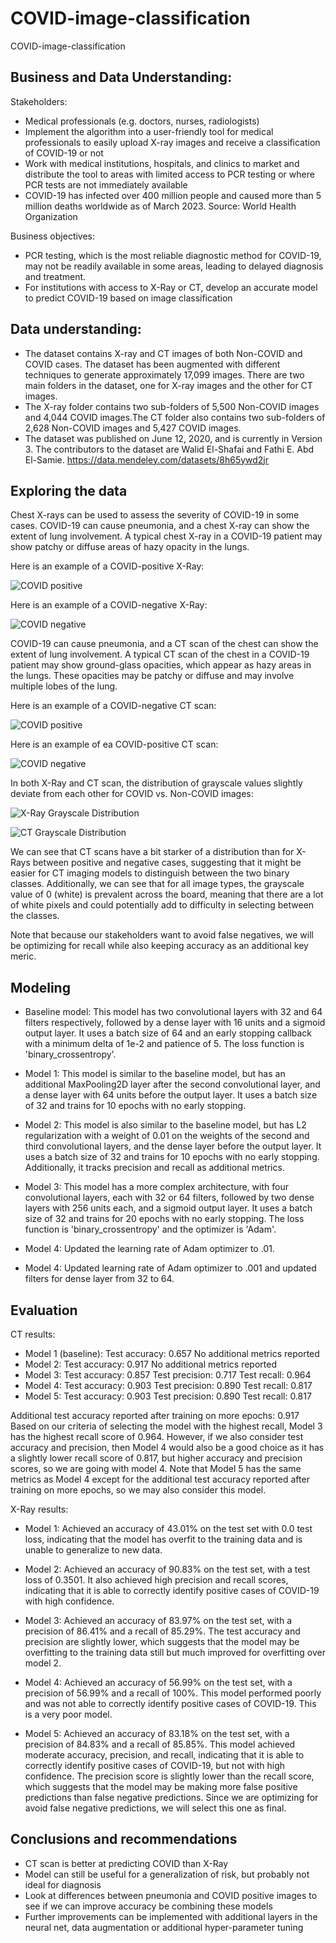 # COVID-image-classification
COVID-image-classification


## Business and Data Understanding:

Stakeholders: 
- Medical professionals (e.g. doctors, nurses, radiologists) 
- Implement the algorithm into a user-friendly tool for medical professionals to easily upload X-ray images and receive a classification of COVID-19 or not
- Work with medical institutions, hospitals, and clinics to market and distribute the tool to areas with limited access to PCR testing or where PCR tests are not immediately available
- COVID-19 has infected over 400 million people and caused more than 5 million deaths worldwide as of March 2023. Source: World Health Organization

Business objectives:
- PCR testing, which is the most reliable diagnostic method for COVID-19, may not be readily available in some areas, leading to delayed diagnosis and treatment.
- For institutions with access to X-Ray or CT, develop an accurate model to predict COVID-19 based on image classification

## Data understanding:
-  The dataset contains X-ray and CT images of both Non-COVID and COVID cases.
The dataset has been augmented with different techniques to generate approximately 17,099 images. There are two main folders in the dataset, one for X-ray images and the other for CT images.
- The X-ray folder contains two sub-folders of 5,500 Non-COVID images and 4,044 COVID images.The CT folder also contains two sub-folders of 2,628 Non-COVID images and 5,427 COVID images.
- The dataset was published on June 12, 2020, and is currently in Version 3. The contributors to the dataset are Walid El-Shafai and Fathi E. Abd El-Samie. https://data.mendeley.com/datasets/8h65ywd2jr 

## Exploring the data

Chest X-rays can be used to assess the severity of COVID-19 in some cases. COVID-19 can cause pneumonia, and a chest X-ray can show the extent of lung involvement. A typical chest X-ray in a COVID-19 patient may show patchy or diffuse areas of hazy opacity in the lungs.

Here is an example of a COVID-positive X-Ray:

![COVID positive](imgs/covid_xray.png) 

Here is an example of a COVID-negative X-Ray:

![COVID negative](imgs/noncovid_xray.png) 

COVID-19 can cause pneumonia, and a CT scan of the chest can show the extent of lung involvement. A typical CT scan of the chest in a COVID-19 patient may show ground-glass opacities, which appear as hazy areas in the lungs. These opacities may be patchy or diffuse and may involve multiple lobes of the lung.

Here is an example of a COVID-negative CT scan:

![COVID positive](imgs/covid_ct.png) 

Here is an example of ea COVID-positive CT scan:

![COVID negative](imgs/noncovid_ct.png) 

In both X-Ray and CT scan, the distribution of grayscale values slightly deviate from each other for COVID vs. Non-COVID images:

![X-Ray Grayscale Distribution](imgs/xray_grayscale.png) 

![CT Grayscale Distribution](imgs/ct_grayscale.png) 

We can see that CT scans have a bit starker of a distribution than for X-Rays between positive and negative cases, suggesting that it might be easier for CT imaging models to distinguish between the two binary classes. Additionally, we can see that for all image types, the grayscale value of 0 (white) is prevalent across the board, meaning that there are a lot of white pixels and could potentially add to difficulty in selecting between the classes.

Note that because our stakeholders want to avoid false negatives, we will be optimizing for recall while also keeping accuracy as an additional key meric. 

## Modeling

- Baseline model: This model has two convolutional layers with 32 and 64 filters respectively, followed by a dense layer with 16 units and a sigmoid output layer. It uses a batch size of 64 and an early stopping callback with a minimum delta of 1e-2 and patience of 5. The loss function is 'binary_crossentropy'.

- Model 1: This model is similar to the baseline model, but has an additional MaxPooling2D layer after the second convolutional layer, and a dense layer with 64 units before the output layer. It uses a batch size of 32 and trains for 10 epochs with no early stopping.

- Model 2: This model is also similar to the baseline model, but has L2 regularization with a weight of 0.01 on the weights of the second and third convolutional layers, and the dense layer before the output layer. It uses a batch size of 32 and trains for 10 epochs with no early stopping. Additionally, it tracks precision and recall as additional metrics.

- Model 3: This model has a more complex architecture, with four convolutional layers, each with 32 or 64 filters, followed by two dense layers with 256 units each, and a sigmoid output layer. It uses a batch size of 32 and trains for 20 epochs with no early stopping. The loss function is 'binary_crossentropy' and the optimizer is 'Adam'.

- Model 4: Updated the learning rate of Adam optimizer to .01.

- Model 4: Updated learning rate of Adam optimizer to .001 and updated filters for dense layer from 32 to 64.

## Evaluation

CT results:

- Model 1 (baseline): Test accuracy: 0.657 No additional metrics reported
- Model 2: Test accuracy: 0.917 No additional metrics reported
- Model 3: Test accuracy: 0.857 Test precision: 0.717 Test recall: 0.964
- Model 4: Test accuracy: 0.903 Test precision: 0.890 Test recall: 0.817
- Model 5: Test accuracy: 0.903 Test precision: 0.890 Test recall: 0.817

Additional test accuracy reported after training on more epochs: 0.917 Based on our criteria of selecting the model with the highest recall, Model 3 has the highest recall score of 0.964. However, if we also consider test accuracy and precision, then Model 4 would also be a good choice as it has a slightly lower recall score of 0.817, but higher accuracy and precision scores, so we are going with model 4. Note that Model 5 has the same metrics as Model 4 except for the additional test accuracy reported after training on more epochs, so we may also consider this model.

X-Ray results:

- Model 1: Achieved an accuracy of 43.01% on the test set with 0.0 test loss, indicating that the model has overfit to the training data and is unable to generalize to new data.

- Model 2: Achieved an accuracy of 90.83% on the test set, with a test loss of 0.3501. It also achieved high precision and recall scores, indicating that it is able to correctly identify positive cases of COVID-19 with high confidence.

- Model 3: Achieved an accuracy of 83.97% on the test set, with a precision of 86.41% and a recall of 85.29%. The test accuracy and precision are slightly lower, which suggests that the model may be overfitting to the training data still but much improved for overfitting over model 2.

- Model 4: Achieved an accuracy of 56.99% on the test set, with a precision of 56.99% and a recall of 100%. This model performed poorly and was not able to correctly identify positive cases of COVID-19. This is a very poor model.

- Model 5: Achieved an accuracy of 83.18% on the test set, with a precision of 84.83% and a recall of 85.85%. This model achieved moderate accuracy, precision, and recall, indicating that it is able to correctly identify positive cases of COVID-19, but not with high confidence. The precision score is slightly lower than the recall score, which suggests that the model may be making more false positive predictions than false negative predictions. Since we are optimizing for avoid false negative predictions, we will select this one as final.

## Conclusions and recommendations

- CT scan is better at predicting COVID than X-Ray
- Model can still be useful for a generalization of risk, but probably not ideal for diagnosis
- Look at differences between pneumonia and COVID positive images to see if we can improve accuracy be combining these models
- Further improvements can be implemented with additional layers in the neural net, data augmentation or additional hyper-parameter tuning


